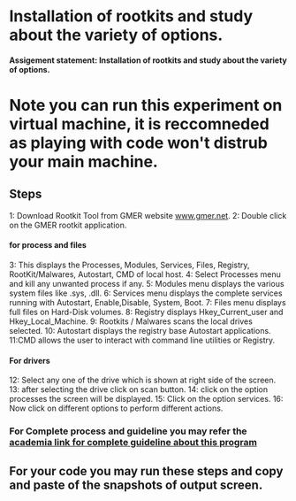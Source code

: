 #  Installation of rootkits and study about the variety of options.
#### Assigement statement: Installation of rootkits and study about the variety of options.
# Note you can run this experiment on virtual machine, it is reccomneded as playing with code won't distrub your main machine.
## Steps 
1: Download Rootkit Tool from GMER website www.gmer.net.
2: Double click on the GMER rootkit application.
#### for process and files
3: This displays the Processes, Modules, Services, Files, Registry, RootKit/Malwares, Autostart, CMD of local host.
4: Select Processes menu and kill any unwanted process if any.
5: Modules menu displays the various system files like .sys, .dll.
6: Services menu displays the complete services running with Autostart, Enable,Disable, System, Boot.
7: Files menu displays full files on Hard-Disk volumes.
8: Registry displays Hkey_Current_user and Hkey_Local_Machine.
9: Rootkits / Malwares scans the local drives selected.
10: Autostart displays the registry base Autostart applications.
11:CMD allows the user to interact with command line utilities or Registry.
#### For drivers
12: Select any one of the drive which is shown at right side of the screen.
13: after selecting the drive click on scan button.
14: click on the option processes the screen will be displayed.
15: Click on the option services.
16: Now click on different options to perform different actions.


### For Complete process and guideline you may refer the [academia link for complete guideline about this program](https://www.academia.edu/27942906/Experiment_no_11_install_rootkits_and_study_variety_of_options?auto=download)
 

## For your code you may run these steps and copy and paste of the snapshots of output screen.
 
